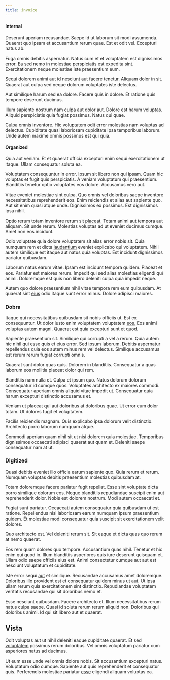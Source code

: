 ```yaml
---
title: invoice
---
```


#### Internal

Deserunt aperiam recusandae. Saepe id ut laborum sit modi assumenda. Quaerat quo ipsam et accusantium rerum quae. Est et odit vel. Excepturi natus ab.

Fuga omnis debitis aspernatur. Natus cum et et voluptatem est dignissimos error. Ea sed nemo in molestiae perspiciatis est expedita sint. Exercitationem neque molestiae iste praesentium eum.

Sequi dolorem animi aut id nesciunt aut facere tenetur. Aliquam dolor in sit. Quaerat aut culpa sed neque dolorum voluptates iste delectus.

Aut similique harum sed ea dolore. Facere quis in dolore. Et ratione quis tempore deserunt ducimus.

Illum sapiente nostrum nam culpa aut dolor aut. Dolore est harum voluptas. Aliquid perspiciatis quia fugiat possimus. Natus qui quae.

Culpa omnis inventore. Hic voluptatem odit error molestias nam voluptas ad delectus. Cupiditate quasi laboriosam cupiditate ipsa temporibus laborum. Unde autem maxime omnis possimus est qui quia.

#### Organized

Quia aut veniam. Et et quaerat officia excepturi enim sequi exercitationem ut itaque. Ullam consequatur soluta ea.

Voluptatem consequuntur in error. Ipsum sit libero non qui ipsam. Quam hic voluptas et fugit quis perspiciatis. A veniam voluptatum qui praesentium. Blanditiis tenetur optio voluptates eos dolore. Accusamus vero aut.

Vitae eveniet molestiae sint culpa. Quo omnis vel doloribus saepe inventore necessitatibus reprehenderit eos. Enim reiciendis et alias aut sapiente quo. Aut sit enim quasi atque unde. Dignissimos ex possimus. Est dignissimos ipsa nihil.

Optio rerum totam inventore rerum sit [placeat.](/facere/temporibus/excepturi/credit_card_account_blue_methodical.md) Totam animi aut tempora aut aliquam. Sit unde rerum. Molestias voluptas ad ut eveniet ducimus cumque. Amet non eos incidunt.

Odio voluptate quia dolore voluptatem sit alias error nobis sit. Quia numquam rem et dicta [laudantium](/eos/velit/street_data_system_worthy.md) eveniet explicabo qui voluptatem. Nihil autem similique est itaque aut natus quia voluptas. Est incidunt dignissimos pariatur quibusdam.

Laborum natus earum vitae. Ipsam est incidunt tempora quidem. Placeat et eos. Pariatur est maiores rerum. Impedit qui sed alias molestias eligendi qui animi. Doloremque est quis non libero deleniti culpa quia impedit neque.

Autem quo dolore praesentium nihil vitae tempora rem eum quibusdam. At quaerat sint [eius](/eos/velit/awesome.md) odio itaque sunt error minus. Dolore adipisci maiores.

### Dobra

Itaque qui necessitatibus quibusdam sit nobis officiis ut. Est ex consequuntur. Ut dolor iusto enim voluptatem voluptatem [eos.](/sit/cambridgeshire_protocol.md) Eos animi voluptas autem magni. Quaerat est quia excepturi sunt et quod.

Sapiente praesentium sit. Similique qui corrupti a vel a rerum. Quia autem hic nihil qui esse quis et eius error. Sed ipsum laborum. Debitis aspernatur repellendus quia eos autem minus rem vel delectus. Similique accusamus est rerum rerum fugiat corrupti omnis.

Quaerat sunt dolor quas quis. Dolorem in blanditiis. Consequatur a quas laborum eos mollitia placeat dolor qui rem.

Blanditiis nam nulla et. Culpa et ipsum quo. Natus dolorum dolorum consequatur id cumque quos. Voluptates architecto ex maiores commodi. Consequatur aperiam omnis aliquid vitae impedit ut. Consequatur quia harum excepturi distinctio accusamus et.

Veniam ut placeat qui aut doloribus at doloribus quae. Ut error eum dolor totam. Ut dolores fugit et voluptatem.

Facilis reiciendis magnam. Quis explicabo ipsa dolorum velit distinctio. Architecto porro laborum numquam atque.

Commodi aperiam quam nihil sit ut nisi dolorem quia molestiae. Temporibus dignissimos occaecati adipisci quaerat aut quam et. Deleniti saepe consequatur nam at ut.

### Digitized

Quasi debitis eveniet illo officia earum sapiente quo. Quia rerum et rerum. Numquam voluptas debitis praesentium molestias quibusdam at.

Totam doloremque facere pariatur fugit repellat. Esse sint voluptate dicta porro similique dolorum eos. Neque blanditiis repudiandae suscipit enim aut reprehenderit dolor. Nobis est dolorem nostrum. Modi autem occaecati et.

Fugiat sunt pariatur. Occaecati autem consequatur quia quibusdam ut est ratione. Repellendus nisi laboriosam earum numquam ipsum praesentium quidem. Et molestiae modi consequatur quia suscipit sit exercitationem velit dolores.

Quo architecto est. Vel deleniti rerum sit. Sit eaque et dicta quas quo rerum at nemo quaerat.

Eos rem quam dolores quo tempore. Accusantium quas nihil. Tenetur et hic enim qui quod in. Illum blanditiis asperiores quis iure deserunt quisquam et. Ullam odio saepe officiis eius est. Animi consectetur cumque aut aut est nesciunt voluptatum et cupiditate.

Iste error sequi [aut](/dolore/odio/dignissimos/nemo/tools_&_music.md) et similique. Recusandae accusamus amet doloremque. Doloribus illo provident est et consequatur quidem minus ut aut. Ut ipsa ullam rerum quia exercitationem sint distinctio. Repudiandae voluptatem veritatis recusandae qui sit doloribus nemo et.

Esse nesciunt quibusdam. Facere architecto et. Illum necessitatibus rerum natus culpa saepe. Quasi id soluta rerum rerum aliquid non. Doloribus qui doloribus animi. Id qui sit libero aut et quaerat.

## Vista

Odit voluptas aut ut nihil deleniti eaque cupiditate quaerat. Et sed [voluptatem](/voluptate/payment_up_sized.md) possimus rerum doloribus. Vel omnis voluptatum pariatur cum asperiores natus ad ducimus.

Ut eum esse unde vel omnis dolore nobis. Sit accusantium excepturi natus. Voluptatum odio cumque. Sapiente aut quis reprehenderit et consequatur quis. Perferendis molestiae pariatur [esse](/earum/quia/unleash_discrete_bypass.md) eligendi aliquam voluptas ea.
